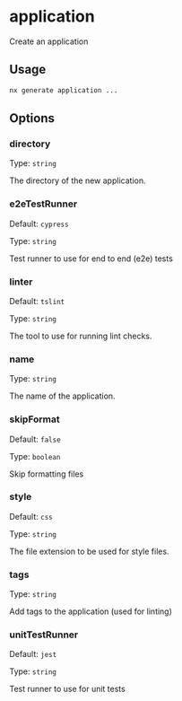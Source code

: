 # application

Create an application

## Usage

```bash
nx generate application ...

```

## Options

### directory

Type: `string`

The directory of the new application.

### e2eTestRunner

Default: `cypress`

Type: `string`

Test runner to use for end to end (e2e) tests

### linter

Default: `tslint`

Type: `string`

The tool to use for running lint checks.

### name

Type: `string`

The name of the application.

### skipFormat

Default: `false`

Type: `boolean`

Skip formatting files

### style

Default: `css`

Type: `string`

The file extension to be used for style files.

### tags

Type: `string`

Add tags to the application (used for linting)

### unitTestRunner

Default: `jest`

Type: `string`

Test runner to use for unit tests
